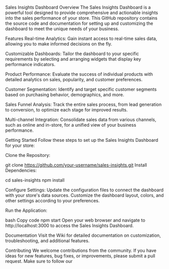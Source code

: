 
Sales Insights Dashboard
Overview
The Sales Insights Dashboard is a powerful tool designed to provide comprehensive and actionable insights into the sales performance of your store. This GitHub repository contains the source code and documentation for setting up and customizing the dashboard to meet the unique needs of your business.

Features
Real-time Analytics: Gain instant access to real-time sales data, allowing you to make informed decisions on the fly.

Customizable Dashboards: Tailor the dashboard to your specific requirements by selecting and arranging widgets that display key performance indicators.

Product Performance: Evaluate the success of individual products with detailed analytics on sales, popularity, and customer preferences.

Customer Segmentation: Identify and target specific customer segments based on purchasing behavior, demographics, and more.

Sales Funnel Analysis: Track the entire sales process, from lead generation to conversion, to optimize each stage for improved results.

Multi-channel Integration: Consolidate sales data from various channels, such as online and in-store, for a unified view of your business performance.

Getting Started
Follow these steps to set up the Sales Insights Dashboard for your store:

Clone the Repository:

git clone https://github.com/your-username/sales-insights.git
Install Dependencies:

cd sales-insights
npm install

Configure Settings:
Update the configuration files to connect the dashboard with your store's data sources. Customize the dashboard layout, colors, and other settings according to your preferences.

Run the Application:

bash
Copy code
npm start
Open your web browser and navigate to http://localhost:3000 to access the Sales Insights Dashboard.

Documentation
Visit the Wiki for detailed documentation on customization, troubleshooting, and additional features.

Contributing
We welcome contributions from the community. If you have ideas for new features, bug fixes, or improvements, please submit a pull request. Make sure to follow our 
